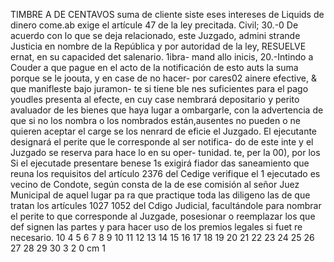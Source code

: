 TIMBRE
A DE
CENTAVOS
suma de cliente siste eses
intereses de
Liquids de dinero come.ab exige el artícule 47 de
la ley precitada.
Civil;
30.-0
De acuerdo con lo que se deja relacionado, este
Juzgado, admini strande Justicia en nombre de la
República y por autoridad de la ley,
RESUELVE
ernat, en su capacided det salenario. 1ibra-
mand
allo
inicis,
20.-Intindo a Couder a que pague en el acto de la notificación
de esto auts la suma porque se le joouta, y en case de no hacer-
por cares02 ainere efective, & que manifleste bajo juramon-
te si tiene ble nes suficientes para el pago youdles presenta al
efecte, en cuy case nembrará depositario y perito avaluador de
les bienes que haya lugar a ombargarle, con la advertencia de que
si no los nombra o los nombrados están,ausentes no pueden o ne
quieren aceptar el carge se los nenrard de eficie el Juzgado. El
ejecutante designará el perite que le corresponde al ser notifica-
do de este inte y el Juzgado se reserva para hace lo en su oper-
tunidad.
te, per la
00), por los
Si el ejecutade presentare benese 1s exigirá fiador das
saneamiento que reuna los requisitos del artículo 2376 del Cedige
verifique el
1 ejecutado es vecino de Condote, según consta de la de
ese comisión al señor Juez Municipal de aquel lugar pa
ra que practique toda las diligeno las de que tratan los artícules
1027 1052 del Cdigo Judicial, facultándole para nombrar el perite
to que corresponde al Juzgade, posesionar o reemplazar los que def
signen las partes y para hacer uso de los premios legales si fuet
re necesario.
10
4 5 6 7 8 9 10 11 12 13 14 15 16 17 18 19 20 21 22 23 24 25 26 27 28 29 30
3
2
0 cm 1
